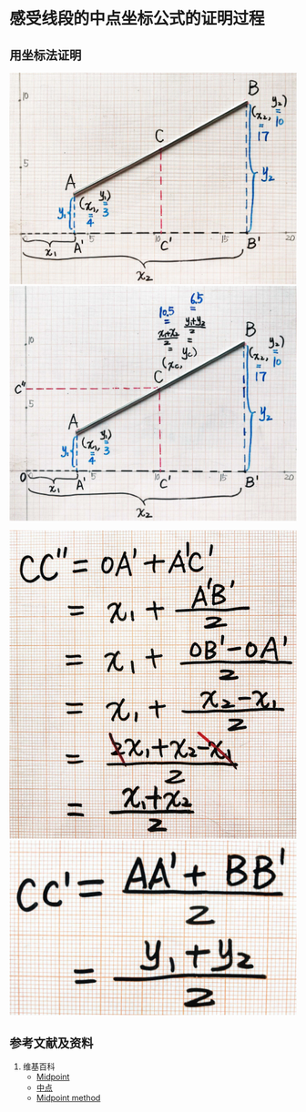 # 感受线段的中点坐标公式的证明过程

## 用坐标法证明

![](/images/线性代数/用坐标法验证向量的运算法则/距离公式/感受线段的中点坐标公式的证明过程/1a1.jpg)
![](/images/线性代数/用坐标法验证向量的运算法则/距离公式/感受线段的中点坐标公式的证明过程/1a2.jpg)

![](/images/线性代数/用坐标法验证向量的运算法则/距离公式/感受线段的中点坐标公式的证明过程/2a1.jpg)
![](/images/线性代数/用坐标法验证向量的运算法则/距离公式/感受线段的中点坐标公式的证明过程/2a2.jpg)

## 参考文献及资料

1. 维基百科
	- [Midpoint](https://en.wikipedia.org/wiki/Midpoint) 
	- [中点](https://zh.wikipedia.org/wiki/%E4%B8%AD%E9%BB%9E) 
	- [Midpoint method](https://en.wikipedia.org/wiki/Midpoint_method) 

